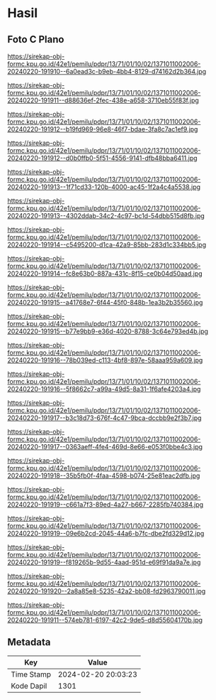 # Hasil

## Foto C Plano

https://sirekap-obj-formc.kpu.go.id/42e1/pemilu/pdpr/13/71/01/10/02/1371011002006-20240220-191910--6a0ead3c-b9eb-4bb4-8129-d74162d2b364.jpg

https://sirekap-obj-formc.kpu.go.id/42e1/pemilu/pdpr/13/71/01/10/02/1371011002006-20240220-191911--d88636ef-2fec-438e-a658-3710eb55f83f.jpg

https://sirekap-obj-formc.kpu.go.id/42e1/pemilu/pdpr/13/71/01/10/02/1371011002006-20240220-191912--b19fd969-96e8-46f7-bdae-3fa8c7ac1ef9.jpg

https://sirekap-obj-formc.kpu.go.id/42e1/pemilu/pdpr/13/71/01/10/02/1371011002006-20240220-191912--d0b0ffb0-5f51-4556-9141-dfb48bba6411.jpg

https://sirekap-obj-formc.kpu.go.id/42e1/pemilu/pdpr/13/71/01/10/02/1371011002006-20240220-191913--1f71cd33-120b-4000-ac45-1f2a4c4a5538.jpg

https://sirekap-obj-formc.kpu.go.id/42e1/pemilu/pdpr/13/71/01/10/02/1371011002006-20240220-191913--4302ddab-34c2-4c97-bc1d-54dbb515d8fb.jpg

https://sirekap-obj-formc.kpu.go.id/42e1/pemilu/pdpr/13/71/01/10/02/1371011002006-20240220-191914--c5495200-d1ca-42a9-85bb-283d1c334bb5.jpg

https://sirekap-obj-formc.kpu.go.id/42e1/pemilu/pdpr/13/71/01/10/02/1371011002006-20240220-191914--fc8e63b0-887a-431c-8f15-ce0b04d50aad.jpg

https://sirekap-obj-formc.kpu.go.id/42e1/pemilu/pdpr/13/71/01/10/02/1371011002006-20240220-191915--a41768e7-6f44-45f0-848b-1ea3b2b35560.jpg

https://sirekap-obj-formc.kpu.go.id/42e1/pemilu/pdpr/13/71/01/10/02/1371011002006-20240220-191915--b77e9bb9-e36d-4020-8788-3c64e793ed4b.jpg

https://sirekap-obj-formc.kpu.go.id/42e1/pemilu/pdpr/13/71/01/10/02/1371011002006-20240220-191916--78b039ed-c113-4bf8-897e-58aaa959a609.jpg

https://sirekap-obj-formc.kpu.go.id/42e1/pemilu/pdpr/13/71/01/10/02/1371011002006-20240220-191916--5f8662c7-a99a-49d5-8a31-1f6afe4203a4.jpg

https://sirekap-obj-formc.kpu.go.id/42e1/pemilu/pdpr/13/71/01/10/02/1371011002006-20240220-191917--b3c18d73-676f-4c47-9bca-dccbb9e2f3b7.jpg

https://sirekap-obj-formc.kpu.go.id/42e1/pemilu/pdpr/13/71/01/10/02/1371011002006-20240220-191917--0363aeff-4fe4-469d-8e66-e053f0bbe4c3.jpg

https://sirekap-obj-formc.kpu.go.id/42e1/pemilu/pdpr/13/71/01/10/02/1371011002006-20240220-191918--35b5fb0f-4faa-4598-b074-25e81eac2dfb.jpg

https://sirekap-obj-formc.kpu.go.id/42e1/pemilu/pdpr/13/71/01/10/02/1371011002006-20240220-191919--c661a7f3-89ed-4a27-b667-2285fb740384.jpg

https://sirekap-obj-formc.kpu.go.id/42e1/pemilu/pdpr/13/71/01/10/02/1371011002006-20240220-191919--09e6b2cd-2045-44a6-b7fc-dbe2fd329d12.jpg

https://sirekap-obj-formc.kpu.go.id/42e1/pemilu/pdpr/13/71/01/10/02/1371011002006-20240220-191919--f819265b-9d55-4aad-951d-e69f91da9a7e.jpg

https://sirekap-obj-formc.kpu.go.id/42e1/pemilu/pdpr/13/71/01/10/02/1371011002006-20240220-191920--2a8a85e8-5235-42a2-bb08-fd2963790011.jpg

https://sirekap-obj-formc.kpu.go.id/42e1/pemilu/pdpr/13/71/01/10/02/1371011002006-20240220-191911--574eb781-6197-42c2-9de5-d8d55604170b.jpg


## Metadata

| Key        | Value               |
| ---------- | ------------------- |
| Time Stamp | 2024-02-20 20:03:23 |
| Kode Dapil | 1301                |



